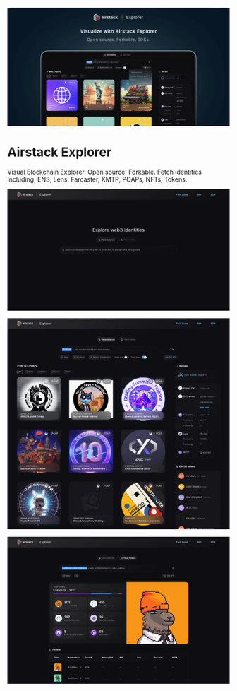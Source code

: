 <img src="./public/images/open-graph/explorer.png"/></div>

# Airstack Explorer

Visual Blockchain Explorer. Open source. Forkable. Fetch identities including; ENS, Lens, Farcaster, XMTP, POAPs, NFTs, Tokens.


<div align="center">
<img src="./public/images/home.png"/></div>

<img src="./public/images/token-balances.png"/></div>

<img src="./public/images/token-holders.png"/></div>
</div>